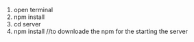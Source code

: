 1) open terminal
2) npm install
3) cd server
4) npm install  //to downloade the npm for the starting the server
